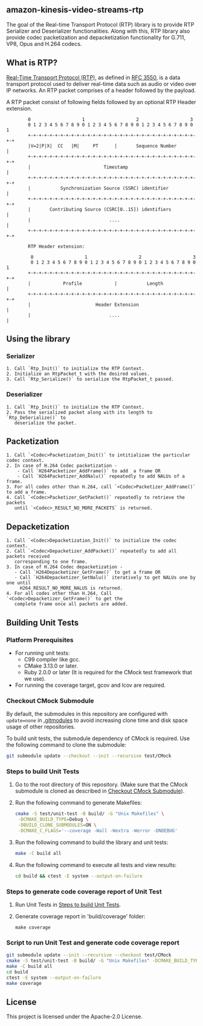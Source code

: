## amazon-kinesis-video-streams-rtp

The goal of the Real-time Transport Protocol (RTP) library is to provide
RTP Serializer and Deserializer functionalities. Along with this, RTP library
also provide codec packetization and depacketization functionality for G.711,
VP8, Opus and H.264 codecs.

## What is RTP?

[Real-Time Transport Protocol (RTP)](https://en.wikipedia.org/wiki/Real-time_Transport_Protocol),
as defined in [RFC 3550](https://datatracker.ietf.org/doc/html/rfc3550), is a data transport protocol
used to deliver real-time data such as audio or video over IP networks. An RTP packet comprises of a
header followed by the payload.

A RTP packet consist of following fields followed by an optional RTP Header extension.

```
        0                   1                   2                   3
        0 1 2 3 4 5 6 7 8 9 0 1 2 3 4 5 6 7 8 9 0 1 2 3 4 5 6 7 8 9 0 1
        +-+-+-+-+-+-+-+-+-+-+-+-+-+-+-+-+-+-+-+-+-+-+-+-+-+-+-+-+-+-+-+-+
        |V=2|P|X|  CC   |M|     PT      |       Sequence Number         |
        +-+-+-+-+-+-+-+-+-+-+-+-+-+-+-+-+-+-+-+-+-+-+-+-+-+-+-+-+-+-+-+-+
        |                           Timestamp                           |
        +-+-+-+-+-+-+-+-+-+-+-+-+-+-+-+-+-+-+-+-+-+-+-+-+-+-+-+-+-+-+-+-+
        |           Synchronization Source (SSRC) identifier            |
        +-+-+-+-+-+-+-+-+-+-+-+-+-+-+-+-+-+-+-+-+-+-+-+-+-+-+-+-+-+-+-+-+
        |       Contributing Source (CSRC[0..15]) identifiers           |
        |                             ....                              |
        +-+-+-+-+-+-+-+-+-+-+-+-+-+-+-+-+-+-+-+-+-+-+-+-+-+-+-+-+-+-+-+-+

        RTP Header extension:

         0                   1                   2                   3
         0 1 2 3 4 5 6 7 8 9 0 1 2 3 4 5 6 7 8 9 0 1 2 3 4 5 6 7 8 9 0 1
        +-+-+-+-+-+-+-+-+-+-+-+-+-+-+-+-+-+-+-+-+-+-+-+-+-+-+-+-+-+-+-+-+
        |            Profile            |           Length              |
        +-+-+-+-+-+-+-+-+-+-+-+-+-+-+-+-+-+-+-+-+-+-+-+-+-+-+-+-+-+-+-+-+
        |                        Header Extension                       |
        |                             ....                              |
```

## Using the library

### Serializer
    1. Call `Rtp_Init()` to initialize the RTP Context.
    2. Initialize an RtpPacket_t with the desired values.
    3. Call `Rtp_Serialize()` to serialize the RtpPacket_t passed.

### Deserializer
    1. Call `Rtp_Init()` to initialize the RTP Context.
    2. Pass the serialized packet along with its length to `Rtp_DeSerialize()` to
       deserialize the packet.

## Packetization
    1. Call `<Codec>Packetization_Init()` to intitializae the particular codec context.
    2. In case of H.264 Codec packetization -
        - Call `H264Packetizer_AddFrame()` to add  a frame OR
        - Call `H264Packetizer_AddNalu()` repeatedly to add NALUs of a frame.
    3. For all codes other than H.264, call `<Codec>Packetizer_AddFrame()` to add a frame.
    4. Call `<Codec>Packetizer_GetPacket()` repeatedly to retrieve the packets
       until `<Codec>_RESULT_NO_MORE_PACKETS` is returned.

## Depacketization
    1. Call `<Codec>Depacketization_Init()` to initialize the codec context.
    2. Call `<Codec>Depacketizer_AddPacket()` repeatedly to add all packets received
       corresponding to one frame.
    3. In case of H.264 Codec depacketization -
       - Call `H264Depacketizer_GetFrame()` to get a frame OR
       - Call `H264Depacketizer_GetNalu()` iteratively to get NALUs one by one until
         H264_RESULT_NO_MORE_NALUS is returned.
    4. For all codes other than H.264, Call `<Codec>Depacketizer_GetFrame()` to get the
       complete frame once all packets are added.

## Building Unit Tests

### Platform Prerequisites
- For running unit tests:
    - C99 compiler like gcc.
    - CMake 3.13.0 or later.
    - Ruby 2.0.0 or later (It is required for the CMock test framework that we
      use).
- For running the coverage target, gcov and lcov are required.

### Checkout CMock Submodule
By default, the submodules in this repository are configured with `update=none`
in [.gitmodules](./.gitmodules) to avoid increasing clone time and disk space
usage of other repositories.

To build unit tests, the submodule dependency of CMock is required. Use the
following command to clone the submodule:

```sh
git submodule update --checkout --init --recursive test/CMock
```

### Steps to build Unit Tests
1. Go to the root directory of this repository. (Make sure that the CMock
   submodule is cloned as described in [Checkout CMock Submodule](#checkout-cmock-submodule)).
1. Run the following command to generate Makefiles:

    ```sh
    cmake -S test/unit-test -B build/ -G "Unix Makefiles" \
     -DCMAKE_BUILD_TYPE=Debug \
     -DBUILD_CLONE_SUBMODULES=ON \
     -DCMAKE_C_FLAGS='--coverage -Wall -Wextra -Werror -DNDEBUG'
    ```
1. Run the following command to build the library and unit tests:

    ```sh
    make -C build all
    ```
1. Run the following command to execute all tests and view results:

    ```sh
    cd build && ctest -E system --output-on-failure
    ```

### Steps to generate code coverage report of Unit Test
1. Run Unit Tests in [Steps to build Unit Tests](#steps-to-build-unit-tests).
2. Generate coverage report in 'build/coverage' folder:

    ```
    make coverage
    ```

### Script to run Unit Test and generate code coverage report

```sh
git submodule update --init --recursive --checkout test/CMock
cmake -S test/unit-test -B build/ -G "Unix Makefiles" -DCMAKE_BUILD_TYPE=Debug -DBUILD_CLONE_SUBMODULES=ON -DCMAKE_C_FLAGS='--coverage -Wall -Wextra -Werror -DNDEBUG -DLIBRARY_LOG_LEVEL=LOG_DEBUG'
make -C build all
cd build
ctest -E system --output-on-failure
make coverage
```

## License

This project is licensed under the Apache-2.0 License.

